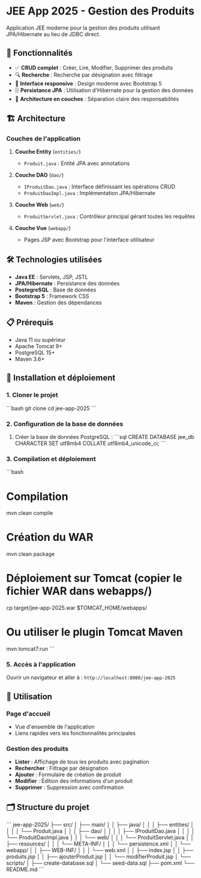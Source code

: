 # JEE App 2025 - Gestion des Produits

Application JEE moderne pour la gestion des produits utilisant JPA/Hibernate au lieu de JDBC direct.

## 🚀 Fonctionnalités

- ✅ **CRUD complet** : Créer, Lire, Modifier, Supprimer des produits
- 🔍 **Recherche** : Recherche par désignation avec filtrage
- 📱 **Interface responsive** : Design moderne avec Bootstrap 5
- 🗄️ **Persistance JPA** : Utilisation d'Hibernate pour la gestion des données
- 🎯 **Architecture en couches** : Séparation claire des responsabilités

## 🏗️ Architecture

### Couches de l'application

1. **Couche Entity** (`entities/`)
   - `Produit.java` : Entité JPA avec annotations

2. **Couche DAO** (`dao/`)
   - `IProduitDao.java` : Interface définissant les opérations CRUD
   - `ProduitDaoImpl.java` : Implémentation JPA/Hibernate

3. **Couche Web** (`web/`)
   - `ProduitServlet.java` : Contrôleur principal gérant toutes les requêtes

4. **Couche Vue** (`webapp/`)
   - Pages JSP avec Bootstrap pour l'interface utilisateur

## 🛠️ Technologies utilisées

- **Java EE** : Servlets, JSP, JSTL
- **JPA/Hibernate** : Persistance des données
- **PostegreSQL** : Base de données
- **Bootstrap 5** : Framework CSS
- **Maven** : Gestion des dépendances

## 📋 Prérequis

- Java 11 ou supérieur
- Apache Tomcat 9+
- PostgreSQL 15+
- Maven 3.6+

## 🚀 Installation et déploiement

### 1. Cloner le projet
\`\`\`bash
git clone <repository-url>
cd jee-app-2025
\`\`\`

### 2. Configuration de la base de données

1. Créer la base de données PostgreSQL :
\`\`\`sql
CREATE DATABASE jee_db CHARACTER SET utf8mb4 COLLATE utf8mb4_unicode_ci;
\`\`\`

### 3. Compilation et déploiement

\`\`\`bash
# Compilation
mvn clean compile

# Création du WAR
mvn clean package

# Déploiement sur Tomcat (copier le fichier WAR dans webapps/)
cp target/jee-app-2025.war $TOMCAT_HOME/webapps/

# Ou utiliser le plugin Tomcat Maven
mvn tomcat7:run
\`\`\`

### 5. Accès à l'application

Ouvrir un navigateur et aller à : `http://localhost:8080/jee-app-2025`

## 📱 Utilisation

### Page d'accueil
- Vue d'ensemble de l'application
- Liens rapides vers les fonctionnalités principales

### Gestion des produits
- **Lister** : Affichage de tous les produits avec pagination
- **Rechercher** : Filtrage par désignation
- **Ajouter** : Formulaire de création de produit
- **Modifier** : Édition des informations d'un produit
- **Supprimer** : Suppression avec confirmation

## 🗂️ Structure du projet

\`\`\`
jee-app-2025/
├── src/
│   ├── main/
│   │   ├── java/
│   │   │   ├── entities/
│   │   │   │   └── Produit.java
│   │   │   ├── dao/
│   │   │   │   ├── IProduitDao.java
│   │   │   │   └── ProduitDaoImpl.java
│   │   │   └── web/
│   │   │       └── ProduitServlet.java
│   │   ├── resources/
│   │   │   └── META-INF/
│   │   │       └── persistence.xml
│   │   └── webapp/
│   │       ├── WEB-INF/
│   │       │   └── web.xml
│   │       ├── index.jsp
│   │       ├── produits.jsp
│   │       ├── ajouterProduit.jsp
│   │       └── modifierProduit.jsp
│   └── scripts/
│       ├── create-database.sql
│       └── seed-data.sql
├── pom.xml
└── README.md
\`\`\`

